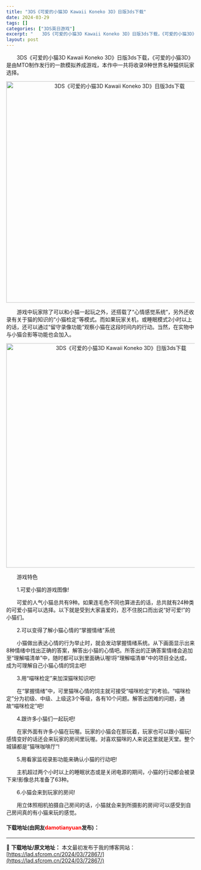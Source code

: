 ```yaml
---
title: "3DS《可爱的小猫3D Kawaii Koneko 3D》日版3ds下载"
date: 2024-03-29
tags: []
categories: ["3DS英日游戏"]
excerpt: "　　3DS《可爱的小猫3D Kawaii Koneko 3D》日版3ds下载，《可爱的小猫3D》是由MTO制作发行的一款模拟养成游戏，本作中一共将收录9种世界名种猫供玩家选择。 　　游戏中玩家除了可以和小猫一起玩之外，还搭载了&ldquo;心情感觉系统&rdquo;，另外还收录有关于猫的知识的&amp;ld&hellip;"
layout: post
---
```


 <p>　　3DS《可爱的小猫3D Kawaii Koneko 3D》日版3ds下载，《可爱的小猫3D》是由MTO制作发行的一款模拟养成游戏，本作中一共将收录9种世界名种猫供玩家选择。</p> <p align="center"><img align="" border="0" src="https://lad.sfcrom.cn/wp-content/uploads/2024/03/20240329_66062ab3ab087.png" width="590" alt="3DS《可爱的小猫3D Kawaii Koneko 3D》日版3ds下载" /></p> <p>　　游戏中玩家除了可以和小猫一起玩之外，还搭载了&ldquo;心情感觉系统&rdquo;，另外还收录有关于猫的知识的&ldquo;小猫检定&rdquo;等模式。而如果玩家关机，或睡眠模式2小时以上的话，还可以通过&ldquo;留守录像功能&rdquo;观察小猫在这段时间内的行动。当然，在实物中与小猫合影等功能也会加入。</p> <p align="center"><img align="" border="0" src="https://lad.sfcrom.cn/wp-content/uploads/2024/03/20240329_66062ab4e6470.png" width="598" alt="3DS《可爱的小猫3D Kawaii Koneko 3D》日版3ds下载" /></p> <p>　　游戏特色</p> <p>　　1.可爱小猫的游戏图像!</p> <p>　　可爱的人气小猫总共有9种。如果连毛色不同也算进去的话，总共就有24种类的可爱小猫可以选择。以下就是受到大家喜爱的，忍不住脱口而出说&ldquo;好可爱!&rdquo;的小猫们。</p> <p>　　2.可以变得了解小猫心情的&ldquo;掌握情绪&rdquo;系统</p> <p>　　小猫做出表达心情的行为举止时，就会发动掌握情绪系统。从下画面显示出来8种情绪中找出正确的答案，解答出小猫的心情吧。所答出的正确答案情绪会追加至&ldquo;理解喵清单&rdquo;中，随时都可以到里面确认喔!将&ldquo;理解喵清单&rdquo;中的项目全达成，成为可理解自己小猫心情的饲主吧!</p> <p>　　3.用&ldquo;喵咪检定&rdquo;来加深猫咪知识吧!</p> <p>　　在&ldquo;掌握情绪&rdquo;中，可里猫咪心情的饲主就可接受&ldquo;喵咪检定&rdquo;的考验。&ldquo;喵咪检定&rdquo;分为初级、中级、上级这3个等级，各有10个问题。解答出困难的问题，通故&ldquo;喵咪检定&rdquo;吧!</p> <p>　　4.跟许多小猫们一起玩吧!</p> <p>　　在家外面有许多小猫在玩喔。玩家的小猫会在那玩着，玩家也可以跟小猫玩!感情变好的话还会来玩家的房间里玩喔。对喜欢猫咪的人来说这里就是天堂。整个城镇都是&ldquo;猫咪咖啡厅&rdquo;!</p> <p>　　5.用看家监视录影功能来确认小猫的行动吧!</p> <p>　　主机超过两个小时以上的睡眠状态或是关闭电源的期间，小猫的行动都会被录下来!影像总共准备了63种。</p> <p>　　6.小猫会来到玩家的房间!</p> <p>　　用立体照相机拍摄自己房间的话，小猫就会来到所摄影的房间!可以感受到自己房间真的有小猫来玩的感觉。</p> <p><h4>下载地址(由网友<font color="red">damotianyuan</font>发布)：</h4></p> 

---
📖 **下载地址/原文地址：** 本文最初发布于我的博客网站：[https://lad.sfcrom.cn/2024/03/72867/](https://lad.sfcrom.cn/2024/03/72867/)
